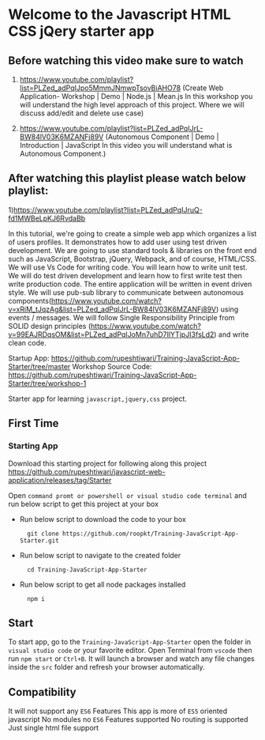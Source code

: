 # Welcome to the Javascript HTML CSS jQery starter app

## Before watching this video make sure to watch 

1) https://www.youtube.com/playlist?list=PLZed_adPqIJpo5MmmJNmwpTsovBiAHO78 
(Create Web Application- Workshop | Demo | Node.js | Mean.js  In this workshop you will understand the high level  approach of this project. Where we will discuss add/edit and delete use case)

2) https://www.youtube.com/playlist?list=PLZed_adPqIJrL-BW84lV03K6MZANFj89V
(Autonomous Component | Demo | Introduction | JavaScript In this video you will understand what is Autonomous Component.)

## After watching this playlist please watch below playlist: 

1)https://www.youtube.com/playlist?list=PLZed_adPqIJruQ-fd1MWBeLpKJ6RvdaBb

In this tutorial, we're going to create a simple web app which organizes a list of users profiles. It demonstrates how to add user using test driven development. We are going to use standard tools & libraries on the front end such as JavaScript, Bootstrap, jQuery, Webpack, and of course, HTML/CSS. We will use Vs Code for writing code. You will learn how to write unit test. We will do test driven development and learn how to first write test then write production code. The entire application will be written in event driven style. We will use pub-sub library to communicate between autonomous components(https://www.youtube.com/watch?v=xRiM_tJqzAg&list=PLZed_adPqIJrL-BW84lV03K6MZANFj89V) using events / messages. We will follow Single Responsibility Principle from SOLID design principles (https://www.youtube.com/watch?v=99EAJRDqsOM&list=PLZed_adPqIJoMn7uhD7IlYTjpJI3fsLd2) and write clean  code.

Startup App: https://github.com/rupeshtiwari/Training-JavaScript-App-Starter/tree/master
Workshop Source Code:  https://github.com/rupeshtiwari/Training-JavaScript-App-Starter/tree/workshop-1


Starter app for learning `javascript,jquery,css` project.

## First Time

### Starting App
Download this starting project for following along this project 
https://github.com/rupeshtiwari/javascript-web-application/releases/tag/Starter


Open `command promt or powershell or visual studio code terminal` and run below script to get this project at your box

- Run below script to download the code to your box

        git clone https://github.com/roopkt/Training-JavaScript-App-Starter.git

- Run below script to navigate to the created folder

        cd Training-JavaScript-App-Starter

- Run below script to get all node packages installed

        npm i

## Start

To start app, go to the `Training-JavaScript-App-Starter` open the folder in `visual studio code` or your favorite editor. 
Open Terminal from `vscode` then run `npm start` or `Ctrl+B`.
It will launch a browser and watch any file changes inside the `src` folder and refresh your browser automatically.

## Compatibility

It will not support any `ES6` Features
This app is more of `ES5` oriented javascript
No modules no `ES6` Features supported
No routing is supported
Just single html file support
